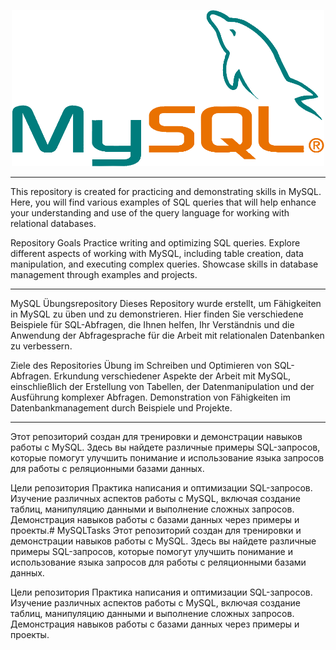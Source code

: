 <p align="center"><img src="mysql.png" width="500px" height="250px"></p>

<hr>

This repository is created for practicing and demonstrating skills in MySQL. Here, you will find various examples of SQL queries that will help enhance your understanding and use of the query language for working with relational databases.

Repository Goals
Practice writing and optimizing SQL queries.
Explore different aspects of working with MySQL, including table creation, data manipulation, and executing complex queries.
Showcase skills in database management through examples and projects.


<hr>

MySQL Übungsrepository
Dieses Repository wurde erstellt, um Fähigkeiten in MySQL zu üben und zu demonstrieren. Hier finden Sie verschiedene Beispiele für SQL-Abfragen, die Ihnen helfen, Ihr Verständnis und die Anwendung der Abfragesprache für die Arbeit mit relationalen Datenbanken zu verbessern.

Ziele des Repositories
Übung im Schreiben und Optimieren von SQL-Abfragen.
Erkundung verschiedener Aspekte der Arbeit mit MySQL, einschließlich der Erstellung von Tabellen, der Datenmanipulation und der Ausführung komplexer Abfragen.
Demonstration von Fähigkeiten im Datenbankmanagement durch Beispiele und Projekte.

<hr>

Этот репозиторий создан для тренировки и демонстрации навыков работы с MySQL. Здесь вы найдете различные примеры SQL-запросов, которые помогут улучшить понимание и использование языка запросов для работы с реляционными базами данных.

Цели репозитория
Практика написания и оптимизации SQL-запросов.
Изучение различных аспектов работы с MySQL, включая создание таблиц, манипуляцию данными и выполнение сложных запросов.
Демонстрация навыков работы с базами данных через примеры и проекты.# MySQLTasks
Этот репозиторий создан для тренировки и демонстрации навыков работы с MySQL. Здесь вы найдете различные примеры SQL-запросов, которые помогут улучшить понимание и использование языка запросов для работы с реляционными базами данных.

Цели репозитория
Практика написания и оптимизации SQL-запросов.
Изучение различных аспектов работы с MySQL, включая создание таблиц, манипуляцию данными и выполнение сложных запросов.
Демонстрация навыков работы с базами данных через примеры и проекты.